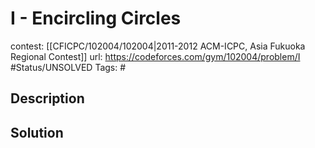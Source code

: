 # I - Encircling Circles

contest: [[CFICPC/102004/102004|2011-2012 ACM-ICPC, Asia Fukuoka Regional Contest]]
url: https://codeforces.com/gym/102004/problem/I
#Status/UNSOLVED
Tags: #

## Description

## Solution

